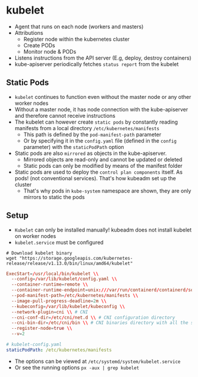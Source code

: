 # kubelet

- Agent that runs on each node (workers and masters)
- Attributions
  - Register node within the kubernetes cluster
  - Create PODs
  - Monitor node & PODs
- Listens instructions from the API server (E.g, deploy, destroy containers)
- kube-apiserver periodically fetches `status report` from the kubelet

## Static Pods

- `kubelet` continues to function even without the master node or any other worker nodes
- Without a master node, it has node connection with the kube-apiserver and therefore cannot receive instructions
- The kubelet can however create `static pods` by constantly reading manifests from a local directory `/etc/kubernetes/manifests`
  - This path is defined by the `pod-manifest-path` parameter
  - Or by specifying it in the `config.yaml` file (defined in the `config` parameter) with the `staticPodPath` option
- Static pods are also `mirrored` as objects in the kube-apiserver.
  - Mirrored objects are read-only and cannot be updated or deleted
  - Static pods can only be modified by means of the manifest folder
- Static pods are used to deploy the `control plan components` itself. As pods! (not conventional services). That's how kubeadm set up the cluster
  - That's why pods in `kube-system` namespace are shown, they are only mirrors to static the pods

## Setup

- `Kubelet` can only be installed manually! kubeadm does not install kubelet on worker nodes
- `kubelet.service` must be configured

```shell
# Download kubelet binary
wget "https://storage.googleapis.com/kubernetes-release/release/v1.13.0/bin/linux/amd64/kubelet"
```

```conf
ExecStart=/usr/local/bin/kubelet \\
  --config=/var/lib/kubelet/config.yaml \\
  --container-runtime=remote \\
  --container-runtime-endpoint=unix:///var/run/containerd/containerd/sock \\
  --pod-manifest-path=/etc/kubernetes/manifests \\
  --image-pull-progress-deadline=2m \\
  --kubeconfig=/var/lib/kubelet/kubeconfig \\
  --network-plugin=cni \\ # CNI
  --cni-conf-dir=/etc/cni/net.d \\ # CNI configuration directory
  --cni-bin-dir=/etc/cni/bin \\ # CNI binaries directory with all the supported plugins
  --register-node=true \\
  --v=2
```

```yaml
# kubelet-config.yaml
staticPodPath: /etc/kubernetes/manifests
```

- The options can be viewed at `/etc/systemd/system/kubelet.service`
- Or see the running options `px -aux | grep kubelet`
